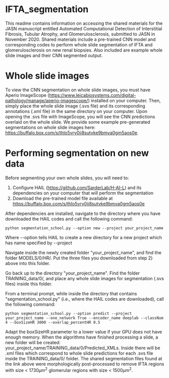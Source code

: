# IFTA_segmentation

This readme contains information on accessing the shared materials for the JASN manuscript entitled Automated Computational Detection of Interstitial Fibrosis, Tubular Atrophy, and Glomerulosclerosis, submitted to JASN in November 2020. Shared materials include a pre-trained CNN model and corresponding codes to perform whole slide segmentation of IFTA and glomerulosclerosis on new renal biopsies. Also included are example whole slide images and their CNN segmented output.


# Whole slide images
To view the CNN segmentation on whole slide images, you must have Aperio ImageScope (https://www.leicabiosystems.com/digital-pathology/manage/aperio-imagescope/) installed on your computer. Then, simply place the whole slide image (.svs file) and its corresponding annotations (.xml file) in the same directory on your computer. Upon opening the .svs file with ImageScope, you will see the CNN predictions overlaid on the whole slide. We provide some example pre-generated segmentations on whole slide images here: https://buffalo.box.com/s/thlo5vry0ii8sutvke9bmva0gm5aos0e.


# Performing segmentation on new data
Before segmenting your own whole slides, you will need to:

1) Configure HAIL (https://github.com/SarderLab/H-AI-L) and its dependencies on your computer that will perform the segmentation
2) Download the pre-trained model file available at https://buffalo.box.com/s/thlo5vry0ii8sutvke9bmva0gm5aos0e 

After dependencies are installed, navigate to the directory where you have downloaded the HAIL codes and call the following command:


    python segmentation_school.py --option new --project your_project_name


Where --option tells HAIL to create a new directory for a new project which has name specified by --project


Navigate inside the newly created folder "your_project_name", and find the folder MODELS/0/HR/. Put the three files you downloaded from step 2) above into this folder. 

Go back up to the directory "your_project_name". Find the folder TRAINING_data/0/, and place any whole slide images for segmentation (.svs files) inside this folder. 

From a terminal prompt, while inside the directory that contains "segmentation_school.py" (i.e., where the HAIL codes are downloaded), call the following command:

    python segmentation_school.py --option predict --project your_project_name --one_network True --encoder_name deeplab --classNum 4 --boxSizeHR 3000 --overlap_percentHR 0.5

Adapt the boxSizeHR parameter to a lower value if your GPU does not have enough memory. When the algorithms have finished processing a slide, a new folder will be created: your_project_name/TRAINING_data/0/Predicted_XMLs. Inside there will be .xml files which correspond to whole slide predictions for each .svs file inside the TRAINING_data/0/ folder. The shared segmentation files found at the link above were morphologically post-processed to remove IFTA regions with size < 1730µm<sup>2</sup> glomerular regions with size < 1500µm<sup>2</sup>.

